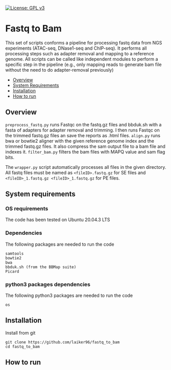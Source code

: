 [![License: GPL v3](https://img.shields.io/badge/License-GPLv3-blue.svg)](https://www.gnu.org/licenses/gpl-3.0)
# Fastq to Bam

This set of scripts conforms a pipeline for processing fastq data from NGS experiments (ATAC-seq, DNase1-seq and ChIP-seq). It performs all processing steps such as adapter removal and mapping to a reference genome. All scripts can be called like independent modules to perform a specific step in the pipeline (e.g., only mapping reads to generate bam file without the need to do adapter-removal previously)


- [Overview](#overview)
- [System Requirements](#system-requirements)
- [Installation](#installation)
- [How to run](#how-to-run)

## Overview


```preprocess_fastq.py``` runs Fastqc on the fastq.gz files and bbduk.sh with a fasta of adapters for adapter removal and trimming. I then runs Fastqc on the trimmed fastq.gz files an save the reports as .html files.
```align.py``` runs bwa or bowtie2 aligner with the given reference genome index and the trimmed fastq.gz files. It also compress the sam output file to a bam file and indexes it.
```filter_bam.py``` filters the bam files with MAPQ value and sam flag bits.

The ```wrapper.py``` script automatically processes all files in the given directory. All fastq files must be named as ```<fileID>.fastq.gz``` for SE files
and ```<fileID>_1.fastq.gz <fileID>_1.fastq.gz``` for PE files.


## System requirements
### OS requirements
The code has been tested on Ubuntu 20.04.3 LTS

### Dependencies
The following packages are needed to run the code

```
samtools
bowtie2
bwa
bbduk.sh (from the BBMap suite)
Picard
```

### python3 packages dependencies
The following python3 packages are needed to run the code

```
os
```

## Installation
Install from git
```
git clone https://github.com/laiker96/fastq_to_bam
cd fastq_to_bam
```

## How to run
